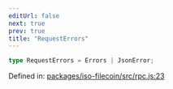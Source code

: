 ```yaml
---
editUrl: false
next: true
prev: true
title: "RequestErrors"
---
```


```ts
type RequestErrors = Errors | JsonError;
```

Defined in: [packages/iso-filecoin/src/rpc.js:23](https://github.com/hugomrdias/filecoin/blob/main/packages/iso-filecoin/src/rpc.js#L23)
